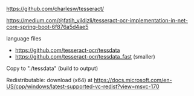 https://github.com/charlesw/tesseract/

https://medium.com/@fatih_yildizli/tesseract-ocr-implementation-in-net-core-spring-boot-6f876a5d4ae5

language files
* https://github.com/tesseract-ocr/tessdata
* https://github.com/tesseract-ocr/tessdata_fast (smaller)

Copy to "./tessdata" (build to output)


Redistributable: download (x64) at https://docs.microsoft.com/en-US/cpp/windows/latest-supported-vc-redist?view=msvc-170
